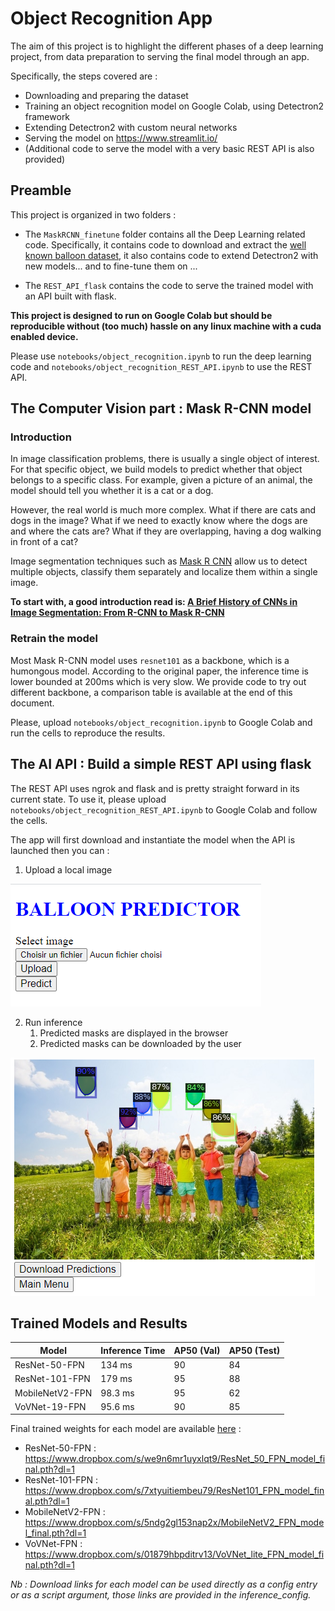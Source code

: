 # Object Recognition App 

The aim of this project is to highlight the different phases of a deep learning project, from data preparation to serving the final model through an app. 

Specifically, the steps covered are :
- Downloading and preparing the dataset
- Training an object recognition model on Google Colab, using Detectron2 framework
- Extending Detectron2 with custom neural networks
- Serving the model on https://www.streamlit.io/
- (Additional code to serve the model with a very basic REST API is also provided)


## Preamble

This project is organized in two folders : 

- The `MaskRCNN_finetune` folder contains all the Deep Learning related code. Specifically, it contains code to download and extract the [well known balloon dataset](https://github.com/matterport/Mask_RCNN/releases), it also contains code to extend Detectron2 with new models... and to fine-tune them on ... 

- The `REST_API_flask` contains the code to serve the trained model with an API built with flask.

**This project is designed to run on Google Colab but should be reproducible without (too much) hassle on any linux machine with a cuda enabled device.**

Please use `notebooks/object_recognition.ipynb` to run the deep learning code and `notebooks/object_recognition_REST_API.ipynb` to use the REST API.



## The Computer Vision part : Mask R-CNN model

### Introduction

In image classification problems, there is usually a single object of interest. For that specific object, we build models to predict whether that object belongs to a specific class. For example, given a picture of an animal, the model should tell you whether it is a cat or a dog.

However, the real world is much more complex. What if there are cats and dogs in the image? What if we need to exactly know where the dogs are and where the cats are? What if they are overlapping, having a dog walking in front of a cat?

Image segmentation techniques such as [Mask R CNN](https://arxiv.org/pdf/1703.06870.pdf) allow us to detect multiple objects, classify them separately and localize them within a single image. 

**To start with, a good introduction read is:
[A Brief History of CNNs in Image Segmentation: From R-CNN to Mask R-CNN](https://blog.athelas.com/a-brief-history-of-cnns-in-image-segmentation-from-r-cnn-to-mask-r-cnn-34ea83205de4)**

### Retrain the model

Most Mask R-CNN model uses `resnet101` as a backbone, which is a humongous model. According to the original paper, the inference time is lower bounded at 200ms which is very slow. We provide code to try out different backbone, a comparison table is available at the end of this document. 

Please, upload `notebooks/object_recognition.ipynb` to Google Colab and run the cells to reproduce the results. 

## The AI API : Build a simple REST API using flask

The REST API uses ngrok and flask and is pretty straight forward in its current state. To use it, please upload `notebooks/object_recognition_REST_API.ipynb` to Google Colab and follow the cells. 

The app will first download and instantiate the model when the API is launched then you can :

1. Upload a local image

![Input](imgs/api-example-input.PNG)

2. Run inference
   1. Predicted masks are displayed in the browser
   2. Predicted masks can be downloaded by the user

![Output](imgs/api-example-output.png)


## Trained Models and Results

| Model           | Inference Time   |  AP50 (Val) | AP50 (Test) |
|-----------------|------------------|-------------|-------------|
| ResNet-50-FPN   | 134 ms  | 90          | 84          |
| ResNet-101-FPN  | 179 ms  | 95          | 88          |
| MobileNetV2-FPN | 98.3 ms | 95          | 62          |
| VoVNet-19-FPN   | 95.6 ms | 90          | 85          |

Final trained weights for each model are available [here](https://www.dropbox.com/sh/yyqecdmbd7howkq/AADxOHGQQXtk7Jn8nIrTpG0Ha?dl=0) : 
  - ResNet-50-FPN : https://www.dropbox.com/s/we9n6mr1uyxlqt9/ResNet_50_FPN_model_final.pth?dl=1
  - ResNet-101-FPN : https://www.dropbox.com/s/7xtyuitiembeu79/ResNet101_FPN_model_final.pth?dl=1
  - MobileNetV2-FPN : https://www.dropbox.com/s/5ndg2gl153nap2x/MobileNetV2_FPN_model_final.pth?dl=1
  - VoVNet-FPN : https://www.dropbox.com/s/01879hbpditrv13/VoVNet_lite_FPN_model_final.pth?dl=1

*Nb : Download links for each model can be used directly as a config entry or as a script argument, those links are provided in the inference_config.*
